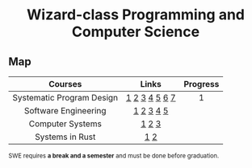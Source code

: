 <div align="center" style="text-align: center">
<h1>Wizard-class Programming and Computer Science</h1>
</div>

## Map
Courses | Links | Progress
:--: | :--: | :--:
Systematic Program Design | [1](https://www.edx.org/learn/coding/university-of-british-columbia-how-to-code-simple-data) [2](https://www.edx.org/learn/coding/university-of-british-columbia-how-to-code-complex-data) [3](https://course.ccs.neu.edu/cs2510sp22/index.html) [4](https://course.ccs.neu.edu/cs3500f19/) [5](https://www.coursera.org/learn/programming-languages) [6](https://www.coursera.org/learn/programming-languages-part-b) [7](https://www.coursera.org/learn/programming-languages-part-c) | 1
Software Engineering | [1](https://missing.csail.mit.edu/) [2](https://learngitbranching.js.org/) [3](https://www.edx.org/learn/software-engineering/university-of-british-columbia-software-engineering-introduction) [4](https://fullstackopen.com/en/) [5](https://www.theodinproject.com/paths/full-stack-javascript/courses/getting-hired) | 
Computer Systems | [1](https://cs50.harvard.edu/x/2025/weeks/4/) [2](https://www.youtube.com/playlist?list=PL0j-r-omG7i0-mnsxN5T4UcVS1Di0isqf) [3](https://csapp.cs.cmu.edu/)
Systems in Rust | [1](https://doc.rust-lang.org/book/) [2](https://www.manning.com/books/rust-in-action)

<sub>SWE requires **a break and a semester** and must be done before graduation.</sub>